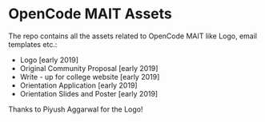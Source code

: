 # OpenCode MAIT Assets

The repo contains all the assets related to OpenCode MAIT like Logo, email templates etc.:

 - Logo [early 2019]
 - Original Community Proposal [early 2019]
 - Write - up for college website [early 2019]
 - Orientation Application [early 2019]
 - Orientation Slides and Poster [early 2019]

Thanks to Piyush Aggarwal for the Logo!
